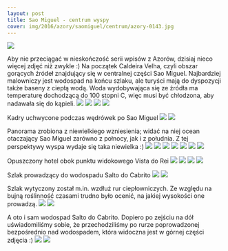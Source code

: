 ```yaml
---
layout: post
title: Sao Miguel - centrum wyspy
cover: img/2016/azory/saomiguel/centrum/azory-0143.jpg
---
```

<img src="/img/2016/azory/saomiguel/centrum/azory-0143.jpg">

Aby nie przeciągać w nieskończość serii wpisów z Azorów, dzisiaj nieco więcej zdjęć niż zwykle :) Na początek Caldeira Velha, czyli obszar gorących źródeł znajdujący się w centralnej części Sao Miguel. Najbardziej malowniczy jest wodospad na końcu szlaku, ale turyści mają do dyspozycji także baseny z ciepłą wodą. Woda wydobywająca się ze źródła ma temperaturę dochodzącą do 100 stopni C, więc musi być chłodzona, aby nadawała się do kąpieli.
<img src="/img/2016/azory/saomiguel/centrum/azory-0169.jpg">
<img src="/img/2016/azory/saomiguel/centrum/azory-0175.jpg">
<img src="/img/2016/azory/saomiguel/centrum/azory-0216.jpg">
<img src="/img/2016/azory/saomiguel/centrum/azory-0217.jpg">

Kadry uchwycone podczas wędrówek po Sao Miguel
<img src="/img/2016/azory/saomiguel/centrum/azory-0587.jpg">
<img src="/img/2016/azory/saomiguel/centrum/azory-0596.jpg">

Panorama zrobiona z niewielkiego wzniesienia; widać na niej ocean otaczający Sao Miguel zarówno z połnocy, jak i z południa. Z tej perspektywy wyspa wydaje się taka niewielka :)
<img src="/img/2016/azory/saomiguel/centrum/azory-4.jpg">
<img src="/img/2016/azory/saomiguel/centrum/azory-0627.jpg">
<img src="/img/2016/azory/saomiguel/centrum/azory-0784.jpg">
<img src="/img/2016/azory/saomiguel/centrum/azory-0712.jpg">
<img src="/img/2016/azory/saomiguel/centrum/azory-0634.jpg">
<img src="/img/2016/azory/saomiguel/centrum/azory-0810.jpg">
<img src="/img/2016/azory/saomiguel/centrum/azory-0647.jpg">

Opuszczony hotel obok punktu widokowego Vista do Rei
<img src="/img/2016/azory/saomiguel/centrum/azory-0724.jpg">
<img src="/img/2016/azory/saomiguel/centrum/azory-0761.jpg">
<img src="/img/2016/azory/saomiguel/centrum/azory-0821.jpg">
<img src="/img/2016/azory/saomiguel/centrum/azory-0824.jpg">

Szlak prowadzący do wodospadu Salto do Cabrito
<img src="/img/2016/azory/saomiguel/centrum/azory-0835.jpg">
<img src="/img/2016/azory/saomiguel/centrum/azory-0836.jpg">

Szlak wytyczony został m.in. wzdłuż rur ciepłowniczych. Ze względu na bujną roślinność czasami trudno było ocenić, na jakiej wysokości one prowadzą.
<img src="/img/2016/azory/saomiguel/centrum/azory-0840.jpg">
<img src="/img/2016/azory/saomiguel/centrum/azory-0843.jpg">

A oto i sam wodospad Salto do Cabrito. Dopiero po zejściu na dół uświadomiliśmy sobie, że przechodziliśmy po rurze poprowadzonej bezpośrednio nad wodospadem, która widoczna jest w górnej części zdjęcia :)
<img src="/img/2016/azory/saomiguel/centrum/azory-0850.jpg">
<img src="/img/2016/azory/saomiguel/centrum/azory-0865.jpg">

<div class="fb-comments" data-href="http://emilkape.github.io/Sao-Miguel3-2016" data-numposts="5" data-width="100%"></div>
